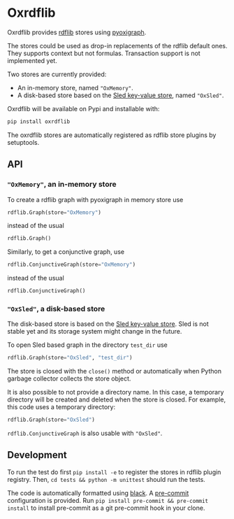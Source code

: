 Oxrdflib
========

Oxrdflib provides [rdflib](https://rdflib.readthedocs.io/) stores using [pyoxigraph](https://oxigraph.org/pyoxigraph/).

The stores could be used as drop-in replacements of the rdflib default ones. They supports context but not formulas.
Transaction support is not implemented yet.

Two stores are currently provided:
* An in-memory store, named `"OxMemory"`.
* A disk-based store based on the [Sled key-value store](https://sled.rs/), named `"OxSled"`.

Oxrdflib will be available on Pypi and installable with:
```bash
pip install oxrdflib
```

The oxrdflib stores are automatically registered as rdflib store plugins by setuptools.

## API

### `"OxMemory"`, an in-memory store

To create a rdflib graph with pyoxigraph in memory store use
```python
rdflib.Graph(store="OxMemory")
```
instead of the usual
```python
rdflib.Graph()
```

Similarly, to get a conjunctive graph, use
```python
rdflib.ConjunctiveGraph(store="OxMemory")
```
instead of the usual
```python
rdflib.ConjunctiveGraph()
```

### `"OxSled"`, a disk-based store

The disk-based store is based on the [Sled key-value store](https://sled.rs/).
Sled is not stable yet and its storage system might change in the future.

To open Sled based graph in the directory `test_dir` use
```python
rdflib.Graph(store="OxSled", "test_dir")
```
The store is closed with the `close()` method or automatically when Python garbage collector collects the store object.

It is also possible to not provide a directory name.
In this case, a temporary directory will be created and deleted when the store is closed.
For example, this code uses a temporary directory:
```python
rdflib.Graph(store="OxSled")
```

`rdflib.ConjunctiveGraph` is also usable with `"OxSled"`.


## Development

To run the test do first `pip install -e` to register the stores in rdflib plugin registry.
Then, `cd tests && python -m unittest` should run the tests.

The code is automatically formatted using [black](https://github.com/psf/black). A [pre-commit](https://pre-commit.com/) configuration is provided.
Run `pip install pre-commit && pre-commit install` to install pre-commit as a git pre-commit hook in your clone.